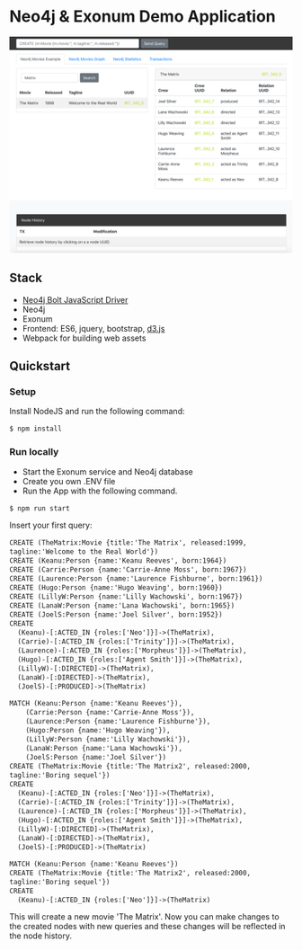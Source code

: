 # Neo4j & Exonum Demo Application

![image of application](./img/demo.png)

## Stack

* [Neo4j Bolt JavaScript Driver](https://github.com/neo4j/neo4j-javascript-driver)
* Neo4j
* Exonum
* Frontend: ES6, jquery, bootstrap, [d3.js](http://d3js.org/)
* Webpack for building web assets

## Quickstart

### Setup
Install NodeJS and run the following command:

```bash
$ npm install 
```

### Run locally

* Start the Exonum service and Neo4j database
* Create you own .ENV file
* Run the App with the following command.

```bash
$ npm run start
```

Insert your first query:
```cypher
CREATE (TheMatrix:Movie {title:'The Matrix', released:1999, tagline:'Welcome to the Real World'})
CREATE (Keanu:Person {name:'Keanu Reeves', born:1964})
CREATE (Carrie:Person {name:'Carrie-Anne Moss', born:1967})
CREATE (Laurence:Person {name:'Laurence Fishburne', born:1961})
CREATE (Hugo:Person {name:'Hugo Weaving', born:1960})
CREATE (LillyW:Person {name:'Lilly Wachowski', born:1967})
CREATE (LanaW:Person {name:'Lana Wachowski', born:1965})
CREATE (JoelS:Person {name:'Joel Silver', born:1952})
CREATE
  (Keanu)-[:ACTED_IN {roles:['Neo']}]->(TheMatrix),
  (Carrie)-[:ACTED_IN {roles:['Trinity']}]->(TheMatrix),
  (Laurence)-[:ACTED_IN {roles:['Morpheus']}]->(TheMatrix),
  (Hugo)-[:ACTED_IN {roles:['Agent Smith']}]->(TheMatrix),
  (LillyW)-[:DIRECTED]->(TheMatrix),
  (LanaW)-[:DIRECTED]->(TheMatrix),
  (JoelS)-[:PRODUCED]->(TheMatrix)
```
```cypher
MATCH (Keanu:Person {name:'Keanu Reeves'}),
    (Carrie:Person {name:'Carrie-Anne Moss'}),
    (Laurence:Person {name:'Laurence Fishburne'}),
    (Hugo:Person {name:'Hugo Weaving'}),
    (LillyW:Person {name:'Lilly Wachowski'}),
    (LanaW:Person {name:'Lana Wachowski'}),
    (JoelS:Person {name:'Joel Silver'})
CREATE (TheMatrix:Movie {title:'The Matrix2', released:2000, tagline:'Boring sequel'})
CREATE
  (Keanu)-[:ACTED_IN {roles:['Neo']}]->(TheMatrix),
  (Carrie)-[:ACTED_IN {roles:['Trinity']}]->(TheMatrix),
  (Laurence)-[:ACTED_IN {roles:['Morpheus']}]->(TheMatrix),
  (Hugo)-[:ACTED_IN {roles:['Agent Smith']}]->(TheMatrix),
  (LillyW)-[:DIRECTED]->(TheMatrix),
  (LanaW)-[:DIRECTED]->(TheMatrix),
  (JoelS)-[:PRODUCED]->(TheMatrix)
```
```cypher
MATCH (Keanu:Person {name:'Keanu Reeves'})
CREATE (TheMatrix:Movie {title:'The Matrix2', released:2000, tagline:'Boring sequel'})
CREATE
  (Keanu)-[:ACTED_IN {roles:['Neo']}]->(TheMatrix)
```
This will create a new movie 'The Matrix'. Now you can make changes to the created nodes with new queries and these changes will be
  reflected in the node history.